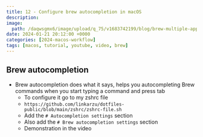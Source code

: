 ```yaml
---
title: 12 - Configure brew autocompletion in macOS
description:
image:
  path: /daqwsgmx6/image/upload/q_75/v1683742199/blog/brew-multiple-apps.avif
date: 2024-01-21 20:12:00 +0000
categories: [2024-macos-workflow]
tags: [macos, tutorial, youtube, video, brew]
---
```


## Brew autocompletion

- Brew autocompletion does what it says, helps you autocompleting Brew
  commands when you start typing a command and press tab
  - To configure it go to my zshrc file
  - `https://github.com/linkarzu/dotfiles-public/blob/main/zshrc/zshrc-file.sh`
  - Add the `# Autocompletion settings` section
  - Also add the `# Brew autocompletion settings` section
  - Demonstration in the video
